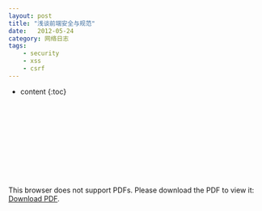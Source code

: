 ```yaml
---
layout: post
title: "浅谈前端安全与规范"
date:   2012-05-24
category: 网络日志
tags:
    - security
    - xss
    - csrf
---
```


* content
{:toc}


<object data="{{site.baseurl}}/hotlink-ok/web-security.pdf" type="application/pdf" width="100%" height="480px">
    <embed src="{{site.baseurl}}/hotlink-ok/web-security.pdf" />
    <p>This browser does not support PDFs. Please download the PDF to view it: <a href="{{site.baseurl}}/hotlink-ok/web-security.pdf">Download PDF</a>.</p>
</object>
